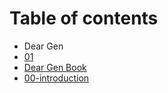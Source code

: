 # Table of contents

* Dear Gen
* [01](01.md)
* [Dear Gen Book](.github.md)
* [00-introduction](00-introduction.md)

